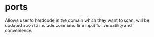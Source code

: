 # ports

Allows user to hardcode in the domain which they want to scan. will be updated soon to include command line input for versatility and convenience.
